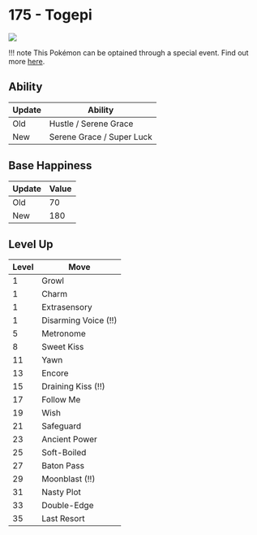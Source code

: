 # 175 - Togepi
![][175]

!!! note
    This Pokémon can be optained through a special event. Find out more [here](/special_events/#baby-pokemon-egg-gift).

## Ability

Update | Ability
---    | ---
Old    | Hustle / Serene Grace
New    | Serene Grace / Super Luck

## Base Happiness

Update | Value
---    | ---
Old    | 70
New    | 180

## Level Up

Level | Move
---   | ---
  1   | Growl
  1   | Charm
  1   | Extrasensory
  1   | Disarming Voice (!!)
  5   | Metronome
  8   | Sweet Kiss
 11   | Yawn
 13   | Encore
 15   | Draining Kiss (!!)
 17   | Follow Me
 19   | Wish
 21   | Safeguard
 23   | Ancient Power
 25   | Soft-Boiled
 27   | Baton Pass
 29   | Moonblast (!!)
 31   | Nasty Plot
 33   | Double-Edge
 35   | Last Resort



[175]: /img/pokemon/175.png
